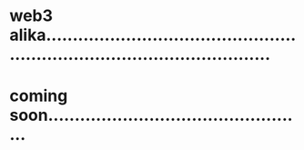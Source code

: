 # web3 alika................................................................................................
# coming soon.................................................
